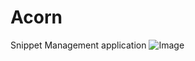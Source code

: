 # Acorn
Snippet Management application
![Image](https://github.com/user-attachments/assets/192e211b-78da-4a54-abd3-b58f75edd513)
